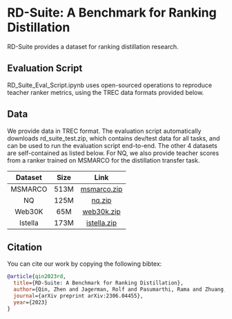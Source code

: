 # RD-Suite: A Benchmark for Ranking Distillation

RD-Suite provides a dataset for ranking distillation research.

## Evaluation Script
RD_Suite_Eval_Script.ipynb uses open-sourced operations to reproduce teacher
ranker metrics, using the TREC data formats provided below.

## Data
We provide data in TREC format. The evaluation script automatically downloads
rd_suite_test.zip, which contains dev/test data for all tasks, and can be used
to run the evaluation script end-to-end. The other 4 datasets are self-contained
as listed below. For NQ, we also provide teacher scores from a ranker trained on
 MSMARCO for the distillation transfer task.

| Dataset |   Size  | Link  |
|:---------------:|:------:|:-----------:|
| MSMARCO | 513M | [msmarco.zip](https://storage.googleapis.com/gresearch/rd-suite/msmarco.zip)  |
| NQ | 125M | [nq.zip](https://storage.googleapis.com/gresearch/rd-suite/nq.zip)  |
| Web30K | 65M | [web30k.zip](https://storage.googleapis.com/gresearch/rd-suite/web30k.zip)  |
| Istella | 173M | [istella.zip](https://storage.googleapis.com/gresearch/rd-suite/istella.zip)  |


## Citation
You can cite our work by copying the following bibtex:

```bibtex
@article{qin2023rd,
  title={RD-Suite: A Benchmark for Ranking Distillation},
  author={Qin, Zhen and Jagerman, Rolf and Pasumarthi, Rama and Zhuang, Honglei and Zhang, He and Bai, Aijun and Hui, Kai and Yan, Le and Wang, Xuanhui},
  journal={arXiv preprint arXiv:2306.04455},
  year={2023}
}
```

